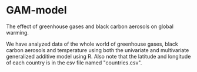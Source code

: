# GAM-model
The effect of greenhouse gases and black carbon aerosols on global warming.

We have analyzed data of the whole world of greenhouse gases, black carbon aerosols and temperature using both the univariate and multivariate generalized additive model using R. Also note that the latitude and longitude of each country is in the csv file named "countries.csv". 

